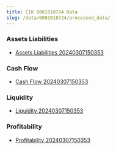 ```yaml
---
title: CIK 0001018724 Data
slug: /data/0001018724/processed_data/
---
```


### Assets Liabilities
- [Assets Liabilities 20240307150353](data/0001018724/processed_data/Assets_Liabilities/0001018724_Assets_Liabilities_20240307150353.csv)

### Cash Flow
- [Cash Flow 20240307150353](data/0001018724/processed_data/Cash_Flow/0001018724_Cash_Flow_20240307150353.csv)

### Liquidity
- [Liquidity 20240307150353](data/0001018724/processed_data/Liquidity/0001018724_Liquidity_20240307150353.csv)

### Profitability
- [Profitability 20240307150353](data/0001018724/processed_data/Profitability/0001018724_Profitability_20240307150353.csv)

